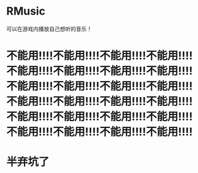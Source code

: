 # RMusic
可以在游戏内播放自己想听的音乐！

# 不能用!!!!不能用!!!!不能用!!!!不能用!!!!不能用!!!!不能用!!!!不能用!!!!不能用!!!!不能用!!!!不能用!!!!不能用!!!!不能用!!!!不能用!!!!不能用!!!!不能用!!!!不能用!!!!不能用!!!!不能用!!!!不能用!!!!不能用!!!!不能用!!!!不能用!!!!不能用!!!!不能用!!!!

# 半弃坑了
